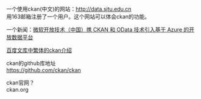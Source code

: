 一个使用ckan(中文)的网站：http://data.sjtu.edu.cn  
用163邮箱注册了一个用户。这个网站可以体会ckan的功能。  

一个新闻：[微软开放技术（中国）携 CKAN 和 OData 技术引入基于 Azure 的开放数据平台](http://blog.csdn.net/azurechina/article/details/41078143)  

[百度文库中繁体的ckan介绍](http://wenku.baidu.com/link?url=VssJ4Y9nGsePhzBy9fLst6at4ZqndP4bLMnRy1whHjvQWqXCsJec6CwcTLBTuaM8dbMwmLKsz-krO_aBrUFGRvaHBtuDBlKz0ht6sv0_ab7)  

ckan的github库地址  
https://github.com/ckan/ckan  

ckan官网？  
ckan.org
